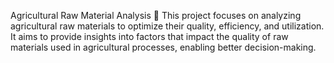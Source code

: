 Agricultural Raw Material Analysis 🌾
This project focuses on analyzing agricultural raw materials to optimize their quality, efficiency, and utilization. It aims to provide insights into factors that impact the quality of raw materials used in agricultural processes, enabling better decision-making.
